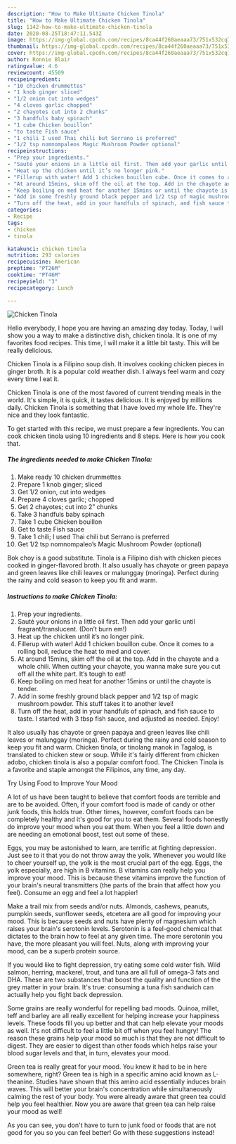 ```yaml
---
description: "How to Make Ultimate Chicken Tinola"
title: "How to Make Ultimate Chicken Tinola"
slug: 1142-how-to-make-ultimate-chicken-tinola
date: 2020-08-25T18:47:11.543Z
image: https://img-global.cpcdn.com/recipes/8ca44f260aeaaa73/751x532cq70/chicken-tinola-recipe-main-photo.jpg
thumbnail: https://img-global.cpcdn.com/recipes/8ca44f260aeaaa73/751x532cq70/chicken-tinola-recipe-main-photo.jpg
cover: https://img-global.cpcdn.com/recipes/8ca44f260aeaaa73/751x532cq70/chicken-tinola-recipe-main-photo.jpg
author: Ronnie Blair
ratingvalue: 4.6
reviewcount: 45509
recipeingredient:
- "10 chicken drummettes"
- "1 knob ginger sliced"
- "1/2 onion cut into wedges"
- "4 cloves garlic chopped"
- "2 chayotes cut into 2 chunks"
- "3 handfuls baby spinach"
- "1 cube Chicken bouillon"
- "to taste Fish sauce"
- "1 chili I used Thai chili but Serrano is preferred"
- "1/2 tsp nomnompaleos Magic Mushroom Powder optional"
recipeinstructions:
- "Prep your ingredients."
- "Sauté your onions in a little oil first. Then add your garlic until fragrant/translucent. (Don’t burn em!)"
- "Heat up the chicken until it’s no longer pink."
- "Fillerup with water! Add 1 chicken bouillon cube. Once it comes to a rolling boil, reduce the heat to med and cover."
- "At around 15mins, skim off the oil at the top. Add in the chayote and a whole chili. When cutting your chayote, you wanna make sure you cut off all the white part. It’s tough to eat!"
- "Keep boiling on med heat for another 15mins or until the chayote is tender."
- "Add in some freshly ground black pepper and 1/2 tsp of magic mushroom powder. This stuff takes it to another level!"
- "Turn off the heat, add in your handfuls of spinach, and fish sauce to taste. I started with 3 tbsp fish sauce, and adjusted as needed. Enjoy!"
categories:
- Recipe
tags:
- chicken
- tinola

katakunci: chicken tinola 
nutrition: 293 calories
recipecuisine: American
preptime: "PT26M"
cooktime: "PT46M"
recipeyield: "3"
recipecategory: Lunch

---
```



![Chicken Tinola](https://img-global.cpcdn.com/recipes/8ca44f260aeaaa73/751x532cq70/chicken-tinola-recipe-main-photo.jpg)

Hello everybody, I hope you are having an amazing day today. Today, I will show you a way to make a distinctive dish, chicken tinola. It is one of my favorites food recipes. This time, I will make it a little bit tasty. This will be really delicious.

Chicken Tinola is a Filipino soup dish. It involves cooking chicken pieces in ginger broth. It is a popular cold weather dish. I always feel warm and cozy every time I eat it.

Chicken Tinola is one of the most favored of current trending meals in the world. It's simple, it is quick, it tastes delicious. It is enjoyed by millions daily. Chicken Tinola is something that I have loved my whole life. They're nice and they look fantastic.


To get started with this recipe, we must prepare a few ingredients. You can cook chicken tinola using 10 ingredients and 8 steps. Here is how you cook that.

<!--inarticleads1-->

##### The ingredients needed to make Chicken Tinola:

1. Make ready 10 chicken drummettes
1. Prepare 1 knob ginger; sliced
1. Get 1/2 onion, cut into wedges
1. Prepare 4 cloves garlic; chopped
1. Get 2 chayotes; cut into 2” chunks
1. Take 3 handfuls baby spinach
1. Take 1 cube Chicken bouillon
1. Get to taste Fish sauce
1. Take 1 chili; I used Thai chili but Serrano is preferred
1. Get 1/2 tsp nomnompaleo’s Magic Mushroom Powder (optional)


Bok choy is a good substitute. Tinola is a Filipino dish with chicken pieces cooked in ginger-flavored broth. It also usually has chayote or green papaya and green leaves like chili leaves or malunggay (moringa). Perfect during the rainy and cold season to keep you fit and warm. 

<!--inarticleads2-->

##### Instructions to make Chicken Tinola:

1. Prep your ingredients.
1. Sauté your onions in a little oil first. Then add your garlic until fragrant/translucent. (Don’t burn em!)
1. Heat up the chicken until it’s no longer pink.
1. Fillerup with water! Add 1 chicken bouillon cube. Once it comes to a rolling boil, reduce the heat to med and cover.
1. At around 15mins, skim off the oil at the top. Add in the chayote and a whole chili. When cutting your chayote, you wanna make sure you cut off all the white part. It’s tough to eat!
1. Keep boiling on med heat for another 15mins or until the chayote is tender.
1. Add in some freshly ground black pepper and 1/2 tsp of magic mushroom powder. This stuff takes it to another level!
1. Turn off the heat, add in your handfuls of spinach, and fish sauce to taste. I started with 3 tbsp fish sauce, and adjusted as needed. Enjoy!


It also usually has chayote or green papaya and green leaves like chili leaves or malunggay (moringa). Perfect during the rainy and cold season to keep you fit and warm. Chicken tinola, or tinolang manok in Tagalog, is translated to chicken stew or soup. While it&#39;s fairly different from chicken adobo, chicken tinola is also a popular comfort food. The Chicken Tinola is a favorite and staple amongst the Filipinos, any time, any day. 

Try Using Food to Improve Your Mood


A lot of us have been taught to believe that comfort foods are terrible and are to be avoided. Often, if your comfort food is made of candy or other junk foods, this holds true. Other times, however, comfort foods can be completely healthy and it's good for you to eat them. Several foods honestly do improve your mood when you eat them. When you feel a little down and are needing an emotional boost, test out some of these.

Eggs, you may be astonished to learn, are terrific at fighting depression. Just see to it that you do not throw away the yolk. Whenever you would like to cheer yourself up, the yolk is the most crucial part of the egg. Eggs, the yolk especially, are high in B vitamins. B vitamins can really help you improve your mood. This is because these vitamins improve the function of your brain's neural transmitters (the parts of the brain that affect how you feel). Consume an egg and feel a lot happier!

Make a trail mix from seeds and/or nuts. Almonds, cashews, peanuts, pumpkin seeds, sunflower seeds, etcetera are all good for improving your mood. This is because seeds and nuts have plenty of magnesium which raises your brain's serotonin levels. Serotonin is a feel-good chemical that dictates to the brain how to feel at any given time. The more serotonin you have, the more pleasant you will feel. Nuts, along with improving your mood, can be a superb protein source.

If you would like to fight depression, try eating some cold water fish. Wild salmon, herring, mackerel, trout, and tuna are all full of omega-3 fats and DHA. These are two substances that boost the quality and function of the grey matter in your brain. It's true: consuming a tuna fish sandwich can actually help you fight back depression. 

Some grains are really wonderful for repelling bad moods. Quinoa, millet, teff and barley are all really excellent for helping increase your happiness levels. These foods fill you up better and that can help elevate your moods as well. It's not difficult to feel a little bit off when you feel hungry! The reason these grains help your mood so much is that they are not difficult to digest. They are easier to digest than other foods which helps raise your blood sugar levels and that, in turn, elevates your mood.

Green tea is really great for your mood. You knew it had to be in here somewhere, right? Green tea is high in a specific amino acid known as L-theanine. Studies have shown that this amino acid essentially induces brain waves. This will better your brain's concentration while simultaneously calming the rest of your body. You were already aware that green tea could help you feel healthier. Now you are aware that green tea can help raise your mood as well!

As you can see, you don't have to turn to junk food or foods that are not good for you so you can feel better! Go  with  these suggestions  instead!

